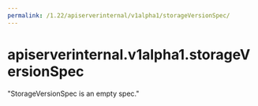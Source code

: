 ```yaml
---
permalink: /1.22/apiserverinternal/v1alpha1/storageVersionSpec/
---
```


# apiserverinternal.v1alpha1.storageVersionSpec

"StorageVersionSpec is an empty spec."